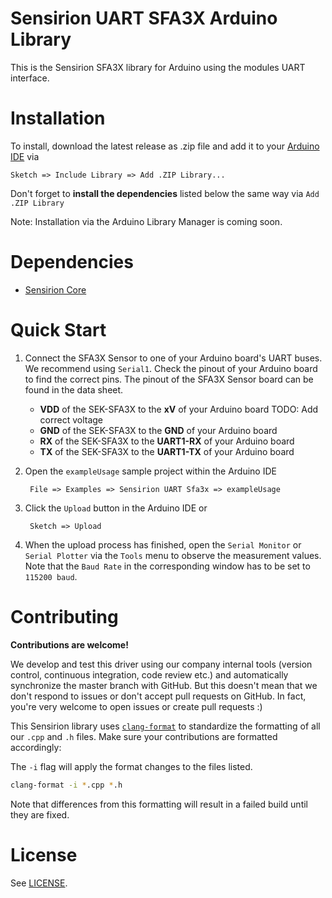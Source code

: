# Sensirion UART SFA3X Arduino Library

This is the Sensirion SFA3X library for Arduino using the
modules UART interface.

# Installation

To install, download the latest release as .zip file and add it to your
[Arduino IDE](http://www.arduino.cc/en/main/software) via

	Sketch => Include Library => Add .ZIP Library...

Don't forget to **install the dependencies** listed below the same way via `Add
.ZIP Library`

Note: Installation via the Arduino Library Manager is coming soon.

# Dependencies

* [Sensirion Core](https://github.com/Sensirion/arduino-core)

# Quick Start

1. Connect the SFA3X Sensor to one of your Arduino board's
   UART buses. We recommend using `Serial1`. Check the pinout of your Arduino
   board to find the correct pins. The pinout of the SFA3X
   Sensor board can be found in the data sheet.

	* **VDD** of the SEK-SFA3X to the **xV** of your Arduino board TODO: Add correct voltage
	* **GND** of the SEK-SFA3X to the **GND** of your Arduino board
	* **RX** of the SEK-SFA3X to the **UART1-RX** of your Arduino board
	* **TX** of the SEK-SFA3X to the **UART1-TX** of your Arduino board

2. Open the `exampleUsage` sample project within the Arduino IDE

		File => Examples => Sensirion UART Sfa3x => exampleUsage

3. Click the `Upload` button in the Arduino IDE or

		Sketch => Upload

4. When the upload process has finished, open the `Serial Monitor` or `Serial
   Plotter` via the `Tools` menu to observe the measurement values. Note that
   the `Baud Rate` in the corresponding window has to be set to `115200 baud`.

# Contributing

**Contributions are welcome!**

We develop and test this driver using our company internal tools (version
control, continuous integration, code review etc.) and automatically
synchronize the master branch with GitHub. But this doesn't mean that we don't
respond to issues or don't accept pull requests on GitHub. In fact, you're very
welcome to open issues or create pull requests :)

This Sensirion library uses
[`clang-format`](https://releases.llvm.org/download.html) to standardize the
formatting of all our `.cpp` and `.h` files. Make sure your contributions are
formatted accordingly:

The `-i` flag will apply the format changes to the files listed.

```bash
clang-format -i *.cpp *.h
```

Note that differences from this formatting will result in a failed build until
they are fixed.

# License

See [LICENSE](LICENSE).
